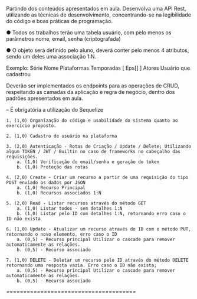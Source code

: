 Partindo dos conteúdos apresentados em aula. Desenvolva uma API Rest, utilizando as técnicas de desenvolvimento, concentrando-se na legibilidade do código e boas práticas de programação.

● Todos os trabalhos terão uma tabela usuário, com pelo menos os parâmetros nome, email, senha (criptografada)

● O objeto será definido pelo aluno, deverá conter pelo menos 4 atributos, sendo um deles uma associação 1:N.

Exemplo:
    Série
        Nome
        Plataformas
        Temporadas [ Eps[] ]
        Atores
        Usuário que cadastrou

Deverão ser implementados os endpoints para as operações de CRUD, respeitando as camadas da aplicação e regra de negócio, dentro dos padrões apresentados em aula.

– É obrigatória a utilização do Sequelize

    1. (1,0) Organização do código e usabilidade do sistema quanto ao exercício proposto.

    2. (1,0) Cadastro de usuário na plataforma

    3. (2,0) Autenticação - Rotas de Criação / Update / Delete; Utilizando algum TOKEN / JWT / Builtin no caso de frameworks no cabeçalho das requisições.
        a. (1,0) Verificação do email/senha e geração do token
        b. (1,0) Proteção das rotas
        
    4. (2,0) Create - Criar um recurso a partir de uma requisição do tipo POST enviado os dados por JSON
        a. (1,0) Recurso Principal
        b. (1,0) Recursos associados 1:N
    
    5. (2,0) Read - Listar recursos através do método GET
        a. (1,0) Listar todos - sem detalhes 1:N
        b. (1,0) Listar pelo ID com detalhes 1:N, retornando erro caso o ID não exista

    6. (1,0) Update - Atualizar um recurso através do ID com o método PUT, retornando o novo elemento, erro caso o ID
        a. (0,5) - Recurso principal Utilizar o cascade para remover automaticamente as relações.
        b. (0,5) - Recurso associado

    7. (1,0) DELETE - Deletar um recurso pelo ID através do método DELETE retornando uma resposta vazia. Erro caso o ID não exista;
        a. (0,5) - Recurso principal Utilizar o cascade para remover automaticamente as relações.
        b. (0,5) - Recurso associado


======================================    